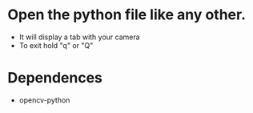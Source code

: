 # Open the python file like any other.
- It will display a tab with your camera
- To exit hold "q" or "Q"
# Dependences
- opencv-python
